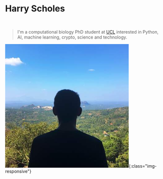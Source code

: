 # Harry Scholes

<br>

> I'm a computational biology PhD student at [UCL](https://www.ucl.ac.uk/) interested in Python, AI, machine learning, crypto, science and technology.

![me](/assets/img/me.jpg){:class="img-responsive"}
